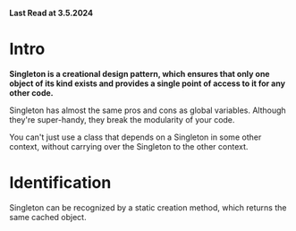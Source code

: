 **Last Read at 3.5.2024**

# Intro

<b>Singleton is a creational design pattern, which ensures that only one object of its kind exists and provides a single point of access to it for any other code.</b>

<p>Singleton has almost the same pros and cons as global variables. Although they're super-handy, they break the modularity of your code.</p>

<p>You can't just use a class that depends on a Singleton in some other context, without carrying over the Singleton to the other context.</p>

# Identification

<p>Singleton can be recognized by a static creation method, which returns the same cached object.</p>

<p></p>

<p></p>